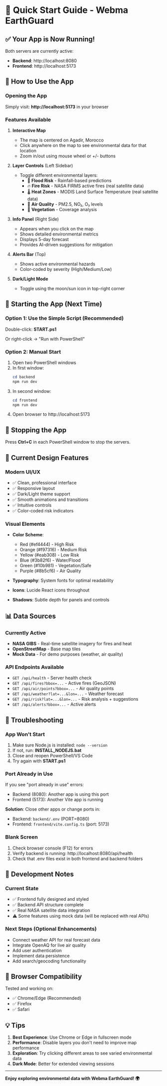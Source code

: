 # 🚀 Quick Start Guide - Webma EarthGuard

## ✅ Your App is Now Running!

Both servers are currently active:
- **Backend**: http://localhost:8080
- **Frontend**: http://localhost:5173

## 🎯 How to Use the App

### Opening the App
Simply visit: **http://localhost:5173** in your browser

### Features Available

1. **Interactive Map**
   - The map is centered on Agadir, Morocco
   - Click anywhere on the map to see environmental data for that location
   - Zoom in/out using mouse wheel or +/- buttons

2. **Layer Controls** (Left Sidebar)
   - Toggle different environmental layers:
     - 🌊 **Flood Risk** - Rainfall-based predictions
     - 🔥 **Fire Risk** - NASA FIRMS active fires (real satellite data)
     - 🌡️ **Heat Zones** - MODIS Land Surface Temperature (real satellite data)
     - 💨 **Air Quality** - PM2.5, NO₂, O₃ levels
     - 🌿 **Vegetation** - Coverage analysis

3. **Info Panel** (Right Side)
   - Appears when you click on the map
   - Shows detailed environmental metrics
   - Displays 5-day forecast
   - Provides AI-driven suggestions for mitigation

4. **Alerts Bar** (Top)
   - Shows active environmental hazards
   - Color-coded by severity (High/Medium/Low)

5. **Dark/Light Mode**
   - Toggle using the moon/sun icon in top-right corner

## 🔄 Starting the App (Next Time)

### Option 1: Use the Simple Script (Recommended)
Double-click: **START.ps1**

Or right-click → "Run with PowerShell"

### Option 2: Manual Start
1. Open two PowerShell windows
2. In first window:
   ```powershell
   cd backend
   npm run dev
   ```
3. In second window:
   ```powershell
   cd frontend
   npm run dev
   ```
4. Open browser to http://localhost:5173

## 🛑 Stopping the App

Press **Ctrl+C** in each PowerShell window to stop the servers.

## 🎨 Current Design Features

### Modern UI/UX
- ✅ Clean, professional interface
- ✅ Responsive layout
- ✅ Dark/Light theme support
- ✅ Smooth animations and transitions
- ✅ Intuitive controls
- ✅ Color-coded risk indicators

### Visual Elements
- **Color Scheme**:
  - Red (#ef4444) - High Risk
  - Orange (#f97316) - Medium Risk
  - Yellow (#eab308) - Low Risk
  - Blue (#3b82f6) - Water/Flood
  - Green (#10b981) - Vegetation/Safe
  - Purple (#8b5cf6) - Air Quality

- **Typography**: System fonts for optimal readability
- **Icons**: Lucide React icons throughout
- **Shadows**: Subtle depth for panels and controls

## 📊 Data Sources

### Currently Active
- **NASA GIBS** - Real-time satellite imagery for fires and heat
- **OpenStreetMap** - Base map tiles
- **Mock Data** - For demo purposes (weather, air quality)

### API Endpoints Available
- `GET /api/health` - Server health check
- `GET /api/fires?bbox=...` - Active fires (GeoJSON)
- `GET /api/air/points?bbox=...` - Air quality points
- `GET /api/weather?lat=...&lon=...` - Weather forecast
- `GET /api/risk?lat=...&lon=...` - Risk analysis + suggestions
- `GET /api/alerts?bbox=...` - Active alerts

## 🐛 Troubleshooting

### App Won't Start
1. Make sure Node.js is installed: `node --version`
2. If not, run: **INSTALL_NODEJS.bat**
3. Close and reopen PowerShell/VS Code
4. Try again with **START.ps1**

### Port Already in Use
If you see "port already in use" errors:
- Backend (8080): Another app is using this port
- Frontend (5173): Another Vite app is running

**Solution**: Close other apps or change ports in:
- Backend: `backend/.env` (PORT=8080)
- Frontend: `frontend/vite.config.ts` (port: 5173)

### Blank Screen
1. Check browser console (F12) for errors
2. Verify backend is running: http://localhost:8080/api/health
3. Check that .env files exist in both frontend and backend folders

## 🔧 Development Notes

### Current State
- ✅ Frontend fully designed and styled
- ✅ Backend API structure complete
- ✅ Real NASA satellite data integration
- ⚠️ Some features using mock data (will be replaced with real APIs)

### Next Steps (Optional Enhancements)
- Connect weather API for real forecast data
- Integrate OpenAQ for live air quality
- Add user authentication
- Implement data persistence
- Add search/geocoding functionality

## 📱 Browser Compatibility

Tested and working on:
- ✅ Chrome/Edge (Recommended)
- ✅ Firefox
- ✅ Safari

## 💡 Tips

1. **Best Experience**: Use Chrome or Edge in fullscreen mode
2. **Performance**: Disable layers you don't need to improve map performance
3. **Exploration**: Try clicking different areas to see varied environmental data
4. **Dark Mode**: Better for extended viewing sessions

---

**Enjoy exploring environmental data with Webma EarthGuard! 🌍**
